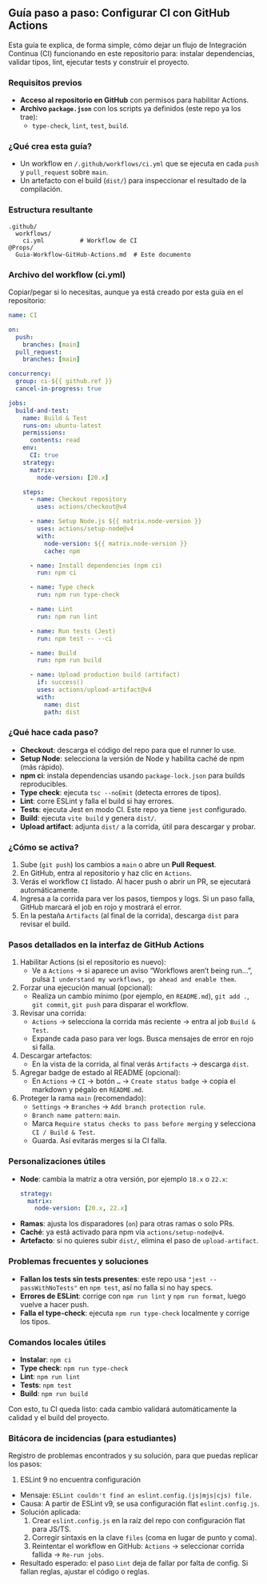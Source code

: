 ## Guía paso a paso: Configurar CI con GitHub Actions

Esta guía te explica, de forma simple, cómo dejar un flujo de Integración Continua (CI) funcionando en este repositorio para: instalar dependencias, validar tipos, lint, ejecutar tests y construir el proyecto.

### Requisitos previos
- **Acceso al repositorio en GitHub** con permisos para habilitar Actions.
- **Archivo `package.json`** con los scripts ya definidos (este repo ya los trae):
  - `type-check`, `lint`, `test`, `build`.

### ¿Qué crea esta guía?
- Un workflow en `/.github/workflows/ci.yml` que se ejecuta en cada `push` y `pull_request` sobre `main`.
- Un artefacto con el build (`dist/`) para inspeccionar el resultado de la compilación.

### Estructura resultante
```
.github/
  workflows/
    ci.yml          # Workflow de CI
@Props/
  Guia-Workflow-GitHub-Actions.md  # Este documento
```

### Archivo del workflow (ci.yml)
Copiar/pegar si lo necesitas, aunque ya está creado por esta guía en el repositorio:

```yaml
name: CI

on:
  push:
    branches: [main]
  pull_request:
    branches: [main]

concurrency:
  group: ci-${{ github.ref }}
  cancel-in-progress: true

jobs:
  build-and-test:
    name: Build & Test
    runs-on: ubuntu-latest
    permissions:
      contents: read
    env:
      CI: true
    strategy:
      matrix:
        node-version: [20.x]

    steps:
      - name: Checkout repository
        uses: actions/checkout@v4

      - name: Setup Node.js ${{ matrix.node-version }}
        uses: actions/setup-node@v4
        with:
          node-version: ${{ matrix.node-version }}
          cache: npm

      - name: Install dependencies (npm ci)
        run: npm ci

      - name: Type check
        run: npm run type-check

      - name: Lint
        run: npm run lint

      - name: Run tests (Jest)
        run: npm test -- --ci

      - name: Build
        run: npm run build

      - name: Upload production build (artifact)
        if: success()
        uses: actions/upload-artifact@v4
        with:
          name: dist
          path: dist
```

### ¿Qué hace cada paso?
- **Checkout**: descarga el código del repo para que el runner lo use.
- **Setup Node**: selecciona la versión de Node y habilita caché de npm (más rápido).
- **npm ci**: instala dependencias usando `package-lock.json` para builds reproducibles.
- **Type check**: ejecuta `tsc --noEmit` (detecta errores de tipos).
- **Lint**: corre ESLint y falla el build si hay errores.
- **Tests**: ejecuta Jest en modo CI. Este repo ya tiene `jest` configurado.
- **Build**: ejecuta `vite build` y genera `dist/`.
- **Upload artifact**: adjunta `dist/` a la corrida, útil para descargar y probar.

### ¿Cómo se activa?
1. Sube (`git push`) los cambios a `main` o abre un **Pull Request**.
2. En GitHub, entra al repositorio y haz clic en `Actions`.
3. Verás el workflow `CI` listado. Al hacer push o abrir un PR, se ejecutará automáticamente.
4. Ingresa a la corrida para ver los pasos, tiempos y logs. Si un paso falla, GitHub marcará el job en rojo y mostrará el error.
5. En la pestaña `Artifacts` (al final de la corrida), descarga `dist` para revisar el build.

### Pasos detallados en la interfaz de GitHub Actions
1. Habilitar Actions (si el repositorio es nuevo):
   - Ve a `Actions` → si aparece un aviso “Workflows aren’t being run…”, pulsa `I understand my workflows, go ahead and enable them`.
2. Forzar una ejecución manual (opcional):
   - Realiza un cambio mínimo (por ejemplo, en `README.md`), `git add .`, `git commit`, `git push` para disparar el workflow.
3. Revisar una corrida:
   - `Actions` → selecciona la corrida más reciente → entra al job `Build & Test`.
   - Expande cada paso para ver logs. Busca mensajes de error en rojo si falla.
4. Descargar artefactos:
   - En la vista de la corrida, al final verás `Artifacts` → descarga `dist`.
5. Agregar badge de estado al README (opcional):
   - En `Actions` → `CI` → botón `…` → `Create status badge` → copia el markdown y pégalo en `README.md`.
6. Proteger la rama `main` (recomendado):
   - `Settings` → `Branches` → `Add branch protection rule`.
   - `Branch name pattern`: `main`.
   - Marca `Require status checks to pass before merging` y selecciona `CI / Build & Test`.
   - Guarda. Así evitarás merges si la CI falla.

### Personalizaciones útiles
- **Node**: cambia la matriz a otra versión, por ejemplo `18.x` o `22.x`:
  ```yaml
  strategy:
    matrix:
      node-version: [20.x, 22.x]
  ```
- **Ramas**: ajusta los disparadores (`on`) para otras ramas o solo PRs.
- **Caché**: ya está activado para npm vía `actions/setup-node@v4`.
- **Artefacto**: si no quieres subir `dist/`, elimina el paso de `upload-artifact`.

### Problemas frecuentes y soluciones
- **Fallan los tests sin tests presentes**: este repo usa `"jest --passWithNoTests"` en `npm test`, así no falla si no hay specs.
- **Errores de ESLint**: corrige con `npm run lint` y `npm run format`, luego vuelve a hacer push.
- **Falla el type-check**: ejecuta `npm run type-check` localmente y corrige los tipos.

### Comandos locales útiles
- **Instalar**: `npm ci`
- **Type check**: `npm run type-check`
- **Lint**: `npm run lint`
- **Tests**: `npm test`
- **Build**: `npm run build`

Con esto, tu CI queda listo: cada cambio validará automáticamente la calidad y el build del proyecto.

### Bitácora de incidencias (para estudiantes)
Registro de problemas encontrados y su solución, para que puedas replicar los pasos:

1) ESLint 9 no encuentra configuración
- Mensaje: `ESLint couldn't find an eslint.config.(js|mjs|cjs) file.`
- Causa: A partir de ESLint v9, se usa configuración flat `eslint.config.js`.
- Solución aplicada:
  1. Crear `eslint.config.js` en la raíz del repo con configuración flat para JS/TS.
  2. Corregir sintaxis en la clave `files` (coma en lugar de punto y coma).
  3. Reintentar el workflow en GitHub: `Actions` → seleccionar corrida fallida → `Re-run jobs`.
- Resultado esperado: el paso `Lint` deja de fallar por falta de config. Si fallan reglas, ajustar el código o reglas.

